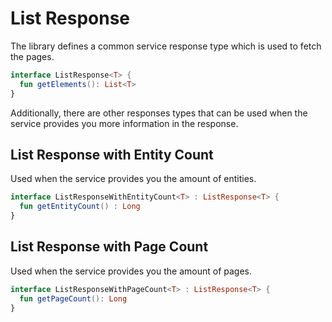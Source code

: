 # List Response

The library defines a common service response type which is used to fetch the pages.

```kotlin
interface ListResponse<T> {
  fun getElements(): List<T>
}
```

Additionally, there are other responses types that can be used when the service provides you more information in the response.

## List Response with Entity Count

Used when the service provides you the amount of entities.

```kotlin
interface ListResponseWithEntityCount<T> : ListResponse<T> {
  fun getEntityCount() : Long
}
```

## List Response with Page Count

Used when the service provides you the amount of pages.

```kotlin
interface ListResponseWithPageCount<T> : ListResponse<T> {
  fun getPageCount(): Long
}
```
